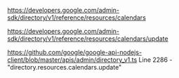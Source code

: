 https://developers.google.com/admin-sdk/directory/v1/reference/resources/calendars

https://developers.google.com/admin-sdk/directory/v1/reference/resources/calendars/update

https://github.com/google/google-api-nodejs-client/blob/master/apis/admin/directory_v1.ts
Line 2286 - "directory.resources.calendars.update"
